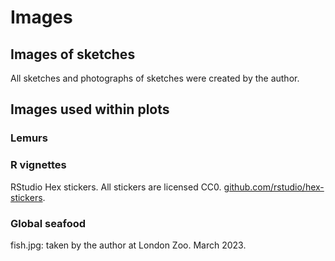 # Images

## Images of sketches

All sketches and photographs of sketches were created by the author.

## Images used within plots

### Lemurs

### R vignettes

RStudio Hex stickers. All stickers are licensed CC0. [github.com/rstudio/hex-stickers](https://github.com/rstudio/hex-stickers).

### Global seafood

fish.jpg: taken by the author at London Zoo. March 2023. 



